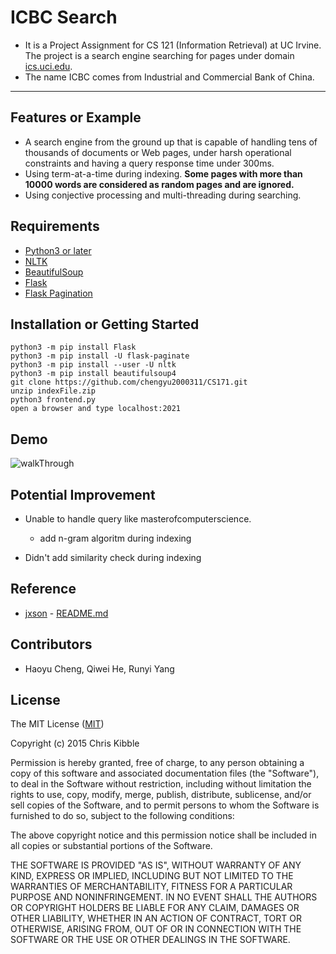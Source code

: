 # ICBC Search

+ It is a Project Assignment for CS 121 (Information Retrieval) at UC Irvine. The project is a search engine searching for pages under domain [ics.uci.edu](ics.uci.edu). 
+ The name ICBC comes from Industrial and Commercial Bank of China.

***************************

## Features or Example

+ A search engine from the ground up that is capable of handling tens of thousands of documents or Web pages, under harsh operational constraints and having a query response time under 300ms.
+ Using term-at-a-time during indexing. <strong> Some pages with more than 10000 words are considered as random pages and are ignored. </strong>
+ Using conjective processing and multi-threading during searching.



## Requirements

+ [Python3 or later](https://www.python.org/downloads/)
+ [NLTK](https://www.nltk.org/)
+ [BeautifulSoup](https://www.crummy.com/software/BeautifulSoup/bs4/doc/)
+ [Flask](https://flask.palletsprojects.com/en/1.1.x/installation/#installation)
+ [Flask Pagination](https://pythonhosted.org/Flask-paginate/)


## Installation or Getting Started

    python3 -m pip install Flask
    python3 -m pip install -U flask-paginate
    python3 -m pip install --user -U nltk
    python3 -m pip install beautifulsoup4
	git clone https://github.com/chengyu2000311/CS171.git
    unzip indexFile.zip
    python3 frontend.py
    open a browser and type localhost:2021

## Demo

![walkThrough](walkThrough.gif)

## Potential Improvement

+ Unable to handle query like masterofcomputerscience.

    + add n-gram algoritm during indexing

+ Didn't add similarity check during indexing
    
## Reference

+ [jxson](https://gist.github.com/jxson) - [README.md](https://gist.github.com/jxson/1784669)



## Contributors

+ Haoyu Cheng, Qiwei He, Runyi Yang



## License
 
The MIT License ([MIT](http://opensource.org/licenses/mit-license.php))

Copyright (c) 2015 Chris Kibble

Permission is hereby granted, free of charge, to any person obtaining a copy of this software and associated documentation files (the "Software"), to deal in the Software without restriction, including without limitation the rights to use, copy, modify, merge, publish, distribute, sublicense, and/or sell copies of the Software, and to permit persons to whom the Software is furnished to do so, subject to the following conditions:

The above copyright notice and this permission notice shall be included in all copies or substantial portions of the Software.

THE SOFTWARE IS PROVIDED "AS IS", WITHOUT WARRANTY OF ANY KIND, EXPRESS OR IMPLIED, INCLUDING BUT NOT LIMITED TO THE WARRANTIES OF MERCHANTABILITY, FITNESS FOR A PARTICULAR PURPOSE AND NONINFRINGEMENT. IN NO EVENT SHALL THE AUTHORS OR COPYRIGHT HOLDERS BE LIABLE FOR ANY CLAIM, DAMAGES OR OTHER LIABILITY, WHETHER IN AN ACTION OF CONTRACT, TORT OR OTHERWISE, ARISING FROM, OUT OF OR IN CONNECTION WITH THE SOFTWARE OR THE USE OR OTHER DEALINGS IN THE SOFTWARE.
